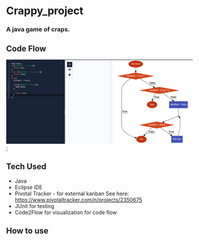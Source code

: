 # Crappy_project

### A java game of craps. 

## Code Flow
![alt text](https://github.com/Foscat/Crappy_project/blob/master/images/Screenshot%20(122).png);

## Tech Used
* Java
* Eclipse IDE
* Pivotal Tracker - for external kanban See here: https://www.pivotaltracker.com/n/projects/2350675
* JUnit for testing
* Code2Flow for visualization for code flow

## How to use
